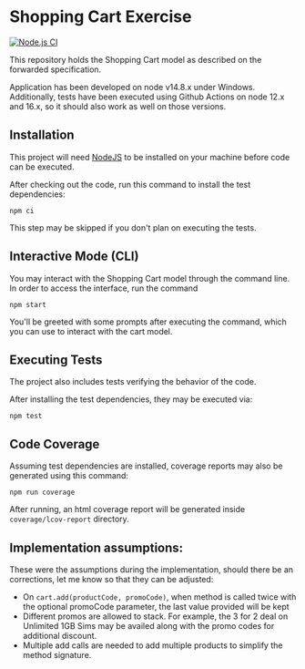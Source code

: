 # Shopping Cart Exercise

[![Node.js CI](https://github.com/kdblitz/shopping-cart-nodejs/actions/workflows/node.js.yml/badge.svg)](https://github.com/kdblitz/shopping-cart-nodejs/actions/workflows/node.js.yml)

This repository holds the Shopping Cart model as described on the forwarded specification.

Application has been developed on node v14.8.x under Windows. Additionally, tests have been executed using Github Actions on node 12.x and 16.x, so it should also work as well on those versions.

## Installation

This project will need [NodeJS](https://nodejs.org/en/) to be installed on your machine before code can be executed.

After checking out the code, run this command to install the test dependencies:
```
npm ci
```
This step may be skipped if you don't plan on executing the tests.

## Interactive Mode (CLI)

You may interact with the Shopping Cart model through the command line. In order to access the interface, run the command
```
npm start
```

You'll be greeted with some prompts after executing the command, which you can use to interact with the cart model.

## Executing Tests

The project also includes tests verifying the behavior of the code.

After installing the test dependencies, they may be executed via:

```
npm test
```

## Code Coverage

Assuming test dependencies are installed, coverage reports may also be generated using this command:
```
npm run coverage
```
After running, an html coverage report will be generated inside `coverage/lcov-report` directory.

## Implementation assumptions:
These were the assumptions during the implementation, should there be an corrections, let me know so that they can be adjusted:
- On `cart.add(productCode, promoCode)`, when method is called twice with the optional promoCode parameter, the last value provided will be kept
- Different promos are allowed to stack. For example, the 3 for 2 deal on Unlimited 1GB Sims may be availed along with the promo codes for additional discount.
- Multiple add calls are needed to add multiple products to simplify the method signature.
